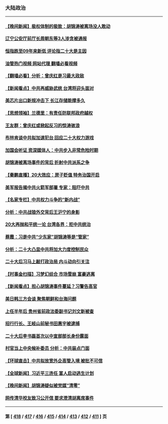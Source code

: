 ### 大陆政治
---
#### [【晚间新闻】极权体制的极致：胡锦涛被离场没人敢动](../../pages/ncid277/n13853832.md?10271645) 
#### [辽宁公安厅前厅长周朝东等3人涉贪被通报](../../pages/ncid277/n13853801.md?10271645) 
#### [恒指跌至09年来新低 评论指二十大是主因](../../pages/ncid277/n13853778.md?10271645) 
#### [油管热门视频 网站代理 翻墙必看视频](http://132.145.103.77:81/youtube.html?10271645)
#### [【翻墙必看】分析：曾庆红是习最大政敌](../../pages/ncid277/n13853664.md?10271645) 
#### [【新闻看点】中共再威胁武统 台湾将迎头面对](../../pages/ncid277/n13853518.md?10271645) 
#### [美芯片出口新规冲击下 长江存储能撑多久](../../pages/ncid277/n13853534.md?10271645) 
#### [【思想领袖】兰德里：有责任防联邦政府越权](../../pages/ncid277/n13836377.md?10271645) 
#### [王友群：曾庆红或掀起反习的惊涛骇浪](../../pages/ncid277/n13852843.md?10271645) 
#### [布林肯谈中共拟加速犯台 回应二十大权力游戏](../../pages/ncid277/n13853535.md?10271645) 
#### [加国会听证 资深媒体人：中共步入非常危险时期](../../pages/ncid277/n13853553.md?10271645) 
#### [胡锦涛被离场事件的背后 折射中共派系之争](../../pages/ncid277/n13853511.md?10271645) 
#### [【秦鹏直播】20大效应：房子贬值 特务治国开启](../../pages/ncid277/n13853290.md?10271645) 
#### [美军报告揭中共火箭军部署 专家：阻吓中共](../../pages/ncid277/n13852693.md?10271645) 
#### [【名家专栏】中共权力斗争的“新内战”](../../pages/ncid277/n13853271.md?10271645) 
#### [分析：中共战狼外交背后王沪宁的身影](../../pages/ncid277/n13853427.md?10271645) 
#### [20大再抛和平统一论 台湾各界：拒中共统治](../../pages/ncid277/n13852796.md?10271645) 
#### [蔡霞：习是中共“少东家”胡锦涛等是“管家”](../../pages/ncid277/n13853210.md?10271645) 
#### [分析：二十大凸显中共将加大力度控制民众](../../pages/ncid277/n13853443.md?10271645) 
#### [二十大后习马上敲打政治局 内斗动向引关注](../../pages/ncid277/n13853269.md?10271645) 
#### [【时事金扫描】习梦幻组合 市场雪崩 富豪逃离](../../pages/ncid277/n13853270.md?10271645) 
#### [【新闻看点】担心胡锦涛事件蔓延？习警告高官](../../pages/ncid277/n13852674.md?10271645) 
#### [美日韩三方会谈 聚焦朝鲜和台海问题](../../pages/ncid277/n13853237.md?10271645) 
#### [上任半年后 贵州省前政法委副书记刘文新被查](../../pages/ncid277/n13853212.md?10271645) 
#### [招行行长、王岐山前秘书田惠宇被逮捕](../../pages/ncid277/n13853116.md?10271645) 
#### [二十大后李书磊首次以中宣部部长身份露面](../../pages/ncid277/n13853203.md?10271645) 
#### [村官当上中央候补委员 分析：中共装点门面](../../pages/ncid277/n13853127.md?10271645) 
#### [【环球直击】中共拟放宽外企高管入境 被批不可信](../../pages/ncid277/n13853121.md?10271645) 
#### [【全球新闻】习近平三连任 富人启动逃生计划](../../pages/ncid277/n13852380.md?10271645) 
#### [【晚间新闻】胡锦涛疑似被党媒“清零”](../../pages/ncid277/n13852382.md?10271645) 
#### [网传清华校友致习公开信 要求澄清胡离席事件](../../pages/ncid277/n13852835.md?10271645) 

---
#### 第 [ [418](./418.md?10271645) / [417](./417.md?10271645) / [416](./416.md?10271645) / [415](./415.md?10271645) / [414](./414.md?10271645) / [413](./413.md?10271645) / [412](./412.md?10271645) / [411](./411.md?10271645) ] 页
